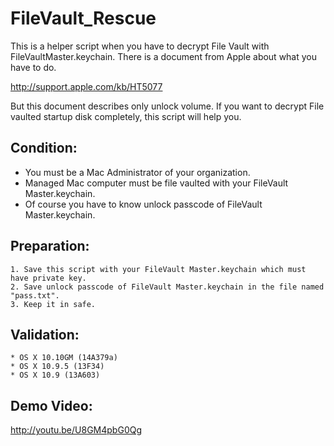FileVault_Rescue
================
This is a helper script when you have to decrypt File Vault with FileVaultMaster.keychain.
There is a document from Apple about what you have to do.

http://support.apple.com/kb/HT5077

But this document describes only unlock volume. If you want to decrypt File vaulted startup disk completely, this script will help you.

Condition:
------------------------------------------------
* You must be a Mac Administrator of your organization.
* Managed Mac computer must be file vaulted with your FileVault Master.keychain.
* Of course you have to know unlock passcode of  FileVault Master.keychain.

Preparation:
------------------------------------------------
	1. Save this script with your FileVault Master.keychain which must have private key.
	2. Save unlock passcode of FileVault Master.keychain in the file named "pass.txt".
	3. Keep it in safe.
	
Validation:
------------------------------------------------
	* OS X 10.10GM (14A379a)
	* OS X 10.9.5 (13F34)
	* OS X 10.9 (13A603)
	
Demo Video: 
------------------------------------------------
<http://youtu.be/U8GM4pbG0Qg>
